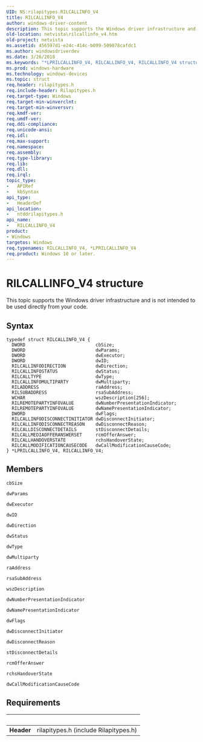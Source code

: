 ```yaml
---
UID: NS:rilapitypes.RILCALLINFO_V4
title: RILCALLINFO_V4
author: windows-driver-content
description: This topic supports the Windows driver infrastructure and is not intended to be used directly from your code.
old-location: netvista\rilcallinfo_v4.htm
old-project: netvista
ms.assetid: 456597d1-e24c-414c-b099-509078cafdc1
ms.author: windowsdriverdev
ms.date: 3/26/2018
ms.keywords: "*LPRILCALLINFO_V4, RILCALLINFO_V4, RILCALLINFO_V4 structure [Network Drivers Starting with Windows Vista], netvista.rilcallinfo_v4, ntddrilapitypes/RILCALLINFO_V4"
ms.prod: windows-hardware
ms.technology: windows-devices
ms.topic: struct
req.header: rilapitypes.h
req.include-header: Rilapitypes.h
req.target-type: Windows
req.target-min-winverclnt: 
req.target-min-winversvr: 
req.kmdf-ver: 
req.umdf-ver: 
req.ddi-compliance: 
req.unicode-ansi: 
req.idl: 
req.max-support: 
req.namespace: 
req.assembly: 
req.type-library: 
req.lib: 
req.dll: 
req.irql: 
topic_type:
-	APIRef
-	kbSyntax
api_type:
-	HeaderDef
api_location:
-	ntddrilapitypes.h
api_name:
-	RILCALLINFO_V4
product:
- Windows
targetos: Windows
req.typenames: RILCALLINFO_V4, *LPRILCALLINFO_V4
req.product: Windows 10 or later.
---
```


# RILCALLINFO_V4 structure
This topic supports the Windows driver infrastructure and is not intended to be used directly from your code.

## Syntax
```
typedef struct RILCALLINFO_V4 {
  DWORD                          cbSize;
  DWORD                          dwParams;
  DWORD                          dwExecutor;
  DWORD                          dwID;
  RILCALLINFODIRECTION           dwDirection;
  RILCALLINFOSTATUS              dwStatus;
  RILCALLTYPE                    dwType;
  RILCALLINFOMULTIPARTY          dwMultiparty;
  RILADDRESS                     raAddress;
  RILSUBADDRESS                  rsaSubAddress;
  WCHAR                          wszDescription[256];
  RILREMOTEPARTYINFOVALUE        dwNumberPresentationIndicator;
  RILREMOTEPARTYINFOVALUE        dwNamePresentationIndicator;
  DWORD                          dwFlags;
  RILCALLINFODISCONNECTINITIATOR dwDisconnectInitiator;
  RILCALLINFODISCONNECTREASON    dwDisconnectReason;
  RILCALLDISCONNECTDETAILS       stDisconnectDetails;
  RILCALLMEDIAOFFERANSWERSET     rcmOfferAnswer;
  RILCALLHANDOVERSTATE           rchsHandoverState;
  RILCALLMODIFICATIONCAUSECODE   dwCallModificationCauseCode;
} *LPRILCALLINFO_V4, RILCALLINFO_V4;
```

## Members


`cbSize`



`dwParams`



`dwExecutor`



`dwID`



`dwDirection`



`dwStatus`



`dwType`



`dwMultiparty`



`raAddress`



`rsaSubAddress`



`wszDescription`



`dwNumberPresentationIndicator`



`dwNamePresentationIndicator`



`dwFlags`



`dwDisconnectInitiator`



`dwDisconnectReason`



`stDisconnectDetails`



`rcmOfferAnswer`



`rchsHandoverState`



`dwCallModificationCauseCode`




## Requirements
| &nbsp; | &nbsp; |
| ---- |:---- |
| **Header** | rilapitypes.h (include Rilapitypes.h) |